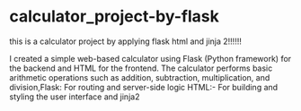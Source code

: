 # calculator_project-by-flask
this is a calculator project by applying flask html and jinja 2!!!!!!

I created a simple web-based calculator using Flask (Python framework) for the backend and HTML for the frontend. The calculator performs basic arithmetic operations such as addition, subtraction, multiplication, and division,Flask: For routing and server-side logic  HTML:- For building and styling the user interface and jinja2

